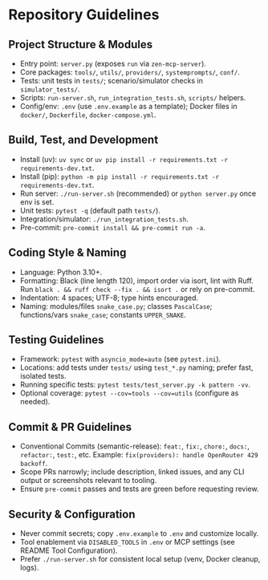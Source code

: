 # Repository Guidelines

## Project Structure & Modules
- Entry point: `server.py` (exposes `run` via `zen-mcp-server`).
- Core packages: `tools/`, `utils/`, `providers/`, `systemprompts/`, `conf/`.
- Tests: unit tests in `tests/`; scenario/simulator checks in `simulator_tests/`.
- Scripts: `run-server.sh`, `run_integration_tests.sh`, `scripts/` helpers.
- Config/env: `.env` (use `.env.example` as a template); Docker files in `docker/`, `Dockerfile`, `docker-compose.yml`.

## Build, Test, and Development
- Install (uv): `uv sync` or `uv pip install -r requirements.txt -r requirements-dev.txt`.
- Install (pip): `python -m pip install -r requirements.txt -r requirements-dev.txt`.
- Run server: `./run-server.sh` (recommended) or `python server.py` once env is set.
- Unit tests: `pytest -q` (default path `tests/`).
- Integration/simulator: `./run_integration_tests.sh`.
- Pre-commit: `pre-commit install && pre-commit run -a`.

## Coding Style & Naming
- Language: Python 3.10+.
- Formatting: Black (line length 120), import order via isort, lint with Ruff. Run `black . && ruff check --fix . && isort .` or rely on pre-commit.
- Indentation: 4 spaces; UTF-8; type hints encouraged.
- Naming: modules/files `snake_case.py`; classes `PascalCase`; functions/vars `snake_case`; constants `UPPER_SNAKE`.

## Testing Guidelines
- Framework: `pytest` with `asyncio_mode=auto` (see `pytest.ini`).
- Locations: add tests under `tests/` using `test_*.py` naming; prefer fast, isolated tests.
- Running specific tests: `pytest tests/test_server.py -k pattern -vv`.
- Optional coverage: `pytest --cov=tools --cov=utils` (configure as needed).

## Commit & PR Guidelines
- Conventional Commits (semantic-release): `feat:`, `fix:`, `chore:`, `docs:`, `refactor:`, `test:`, etc. Example: `fix(providers): handle OpenRouter 429 backoff`.
- Scope PRs narrowly; include description, linked issues, and any CLI output or screenshots relevant to tooling.
- Ensure `pre-commit` passes and tests are green before requesting review.

## Security & Configuration
- Never commit secrets; copy `.env.example` to `.env` and customize locally.
- Tool enablement via `DISABLED_TOOLS` in `.env` or MCP settings (see README Tool Configuration).
- Prefer `./run-server.sh` for consistent local setup (venv, Docker cleanup, logs).
